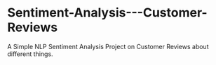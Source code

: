 # Sentiment-Analysis---Customer-Reviews
A Simple NLP Sentiment Analysis Project on Customer Reviews about different things.

